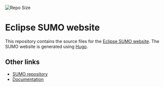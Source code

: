 ![Repo Size](https://img.shields.io/github/repo-size/eclipse/sumo.website.svg)

# Eclipse SUMO website

This repository contains the source files for the [Eclipse SUMO website](https://eclipse.org/sumo).
The SUMO website is generated using [Hugo](https://gohugo.io/).

## Other links
- [SUMO repository](https://github.com/eclipse/sumo)
- [Documentation](https://sumo.dlr.de/docs)

